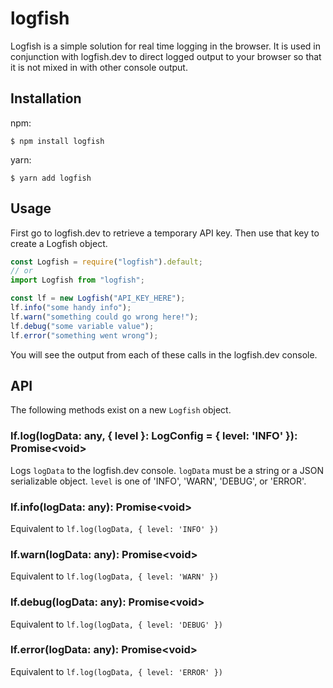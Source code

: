# logfish

Logfish is a simple solution for real time logging in the browser. It is used in conjunction with logfish.dev to direct logged output to your browser so that it is not mixed in with other console output.

## Installation

npm:

```
$ npm install logfish
```

yarn:

```
$ yarn add logfish
```

## Usage

First go to logfish.dev to retrieve a temporary API key. Then use that key to create a Logfish object.

```js
const Logfish = require("logfish").default;
// or
import Logfish from "logfish";

const lf = new Logfish("API_KEY_HERE");
lf.info("some handy info");
lf.warn("something could go wrong here!");
lf.debug("some variable value");
lf.error("something went wrong");
```

You will see the output from each of these calls in the logfish.dev console.

## API

The following methods exist on a new `Logfish` object.

### lf.log(logData: any, { level }: LogConfig = { level: 'INFO' }): Promise\<void\>

Logs `logData` to the logfish.dev console. `logData` must be a string or a JSON serializable object.
`level` is one of 'INFO', 'WARN', 'DEBUG', or 'ERROR'.

### lf.info(logData: any): Promise\<void\>

Equivalent to `lf.log(logData, { level: 'INFO' })`

### lf.warn(logData: any): Promise\<void\>

Equivalent to `lf.log(logData, { level: 'WARN' })`

### lf.debug(logData: any): Promise\<void\>

Equivalent to `lf.log(logData, { level: 'DEBUG' })`

### lf.error(logData: any): Promise\<void\>

Equivalent to `lf.log(logData, { level: 'ERROR' })`

